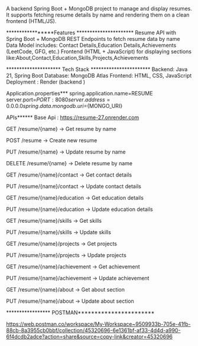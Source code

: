 A backend Spring Boot + MongoDB project to manage and display resumes.
It supports fetching resume details by name and rendering them on a clean frontend (HTML/JS).

*****************Features **********************
Resume API with Spring Boot + MongoDB
REST Endpoints to fetch resume data by name
Data Model includes: Contact Details,Education Details,Achievements (LeetCode, GFG, etc.)
Frontend (HTML + JavaScript) for displaying sections like:About,Contact,Education,Skills,Projects,Achievements

********************* Tech Stack ***********************
Backend: Java 21, Spring Boot
Database: MongoDB Atlas
Frontend: HTML, CSS, JavaScript
Deployment : Render (backend )

Application.properties***
spring.application.name=RESUME
server.port=${PORT:8080}
server.address=0.0.0.0
spring.data.mongodb.uri=${MONGO_URI}

APIs******
Base Api : https://resume-27.onrender.com

GET /resume/{name} → Get resume by name

POST /resume → Create new resume

PUT /resume/{name} → Update resume by name

DELETE /resume/{name} → Delete resume by name

GET /resume/{name}/contact → Get contact details

PUT /resume/{name}/contact → Update contact details

GET /resume/{name}/education → Get education details

PUT /resume/{name}/education → Update education details

GET /resume/{name}/skills → Get skills

PUT /resume/{name}/skills → Update skills

GET /resume/{name}/projects → Get projects

PUT /resume/{name}/projects → Update projects

GET /resume/{name}/achievement → Get achievement

PUT /resume/{name}/achievement → Update achievement

GET /resume/{name}/about → Get about section

PUT /resume/{name}/about → Update about section

***************** POSTMAN***********************

https://web.postman.co/workspace/My-Workspace~9509933b-705e-41fb-88cb-8a3955cb0bbf/collection/45320696-6e1361bf-af33-4d4d-a990-6f4dcdb2adce?action=share&source=copy-link&creator=45320696
